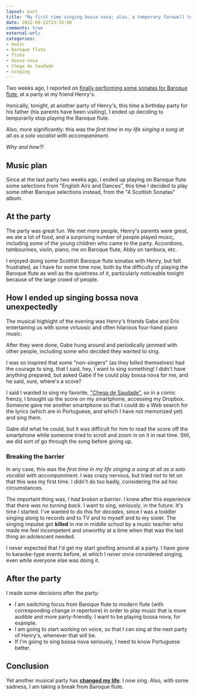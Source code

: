 ```yaml
---
layout: post
title: "My first time singing bossa nova; also, a temporary farewell to Baroque flute"
date: 2012-09-21T23:33:00
comments: true
external-url: 
categories: 
- music
- Baroque flute
- flute
- bossa nova
- Chega de Saudade
- singing
---
```

Two weeks ago, I reported on [finally performing some sonatas for Baroque flute](/blog/2012/09/08/finally-performing-some-sonatas-for-baroque-flute/), at a party at my friend Henry's.

Ironically, tonight, at another party of Henry's, this time a birthday party for his father (his parents have been visiting), I ended up deciding to temporarily stop playing the Baroque flute.

Also, more significantly: this was the *first time in my life singing a song at all as a solo vocalist with accompaniment*.

*Why and how?!*

<!--more-->

## Music plan

Since at the last party two weeks ago, I ended up playing on Baroque flute some selections from "English Airs and Dances", this time I decided to play some other Baroque selections instead, from the "4 Scottish Sonatas" album.

## At the party

The party was great fun. We met more people, Henry's parents were great, we ate a lot of food, and a surprising number of people played music, including some of the young children who came to the party. Accordions, tambourines, violin, piano, me on Baroque flute, Abby on tambura, etc.

I enjoyed doing some Scottish Baroque flute sonatas with Henry, but felt frustrated, as I have for some time now, both by the difficulty of playing the Baroque flute as well as the quietness of it, particularly noticeable tonight because of the large crowd of people.

## How I ended up singing bossa nova unexpectedly

The musical highlight of the evening was Henry's friends Gabe and Eric entertaining us with some virtuosic and often hilarious four-hand piano music.

After they were done, Gabe hung around and periodically jammed with other people, including some who decided they wanted to sing.

I was so inspired that some "non-singers" (as they billed themselves) had the courage to sing, that I said, hey, I want to sing something! I didn't have anything prepared, but asked Gabe if he could play bossa nova for me, and he said, sure, where's a score?

I said I wanted to sing my favorite, ["Chega de Saudade"](http://en.wikipedia.org/wiki/Chega_de_Saudade), so in a comic frenzy, I brought up the score on my smartphone, accessing my Dropbox. Someone gave me another smartphone so that I could do a Web search for the lyrics (which are in Portuguese, and which I have not memorized yet) and sing them.

Gabe did what he could, but it was difficult for him to read the score off the smartphone while someone tried to scroll and zoom in on it in real time. Still, we did sort of go through the song before giving up.

### Breaking the barrier

In any case, this was the *first time in my life singing a song at all as a solo vocalist with accompaniment*. I was crazy nervous, but tried not to let on that this was my first time. I didn't do too badly, considering the ad hoc circumstances.

The important thing was, *I had broken a barrier*. I knew after this experience that *there was no turning back*. I want to sing, *seriously*, in the future. It's time I started. I've wanted to do this for *decades*, since I was a toddler singing along to records and to TV and to myself and to my sister. The singing impulse got **killed** in me in middle school by a music teacher who made me feel incompetent and unworthy at a time when that was the last thing an adolescent needed.

I never expected that I'd get my start goofing around at a party. I have gone to karaoke-type events before, at which I *never* once considered singing, even while everyone else was doing it.

## After the party

I made some decisions after the party:

- I am switching focus from Baroque flute to modern flute (with corresponding change in repertoire) in order to play music that is more audible and more party-friendly. I want to be playing bossa nova, for example.
- I am going to start working on voice, so that I can sing at the next party of Henry's, whenever that will be.
- If I'm going to sing bossa nova seriously, I need to know Portuguese better.

## Conclusion

Yet another musical party has [**changed my life**](/blog/2012/01/27/a-new-friends-very-musical-birthday-party-changed-my-life/). I now sing. Also, with some sadness, I am taking a break from Baroque flute.
